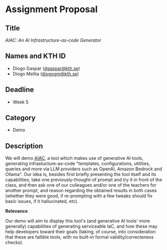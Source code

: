 # Assignment Proposal

## Title

_AIAC: An AI Infrastructure-as-code Generator_

## Names and KTH ID

  - Diogo Gaspar (dgaspar@kth.se)
  - Diogo Melita (diogogm@kth.se)

## Deadline

- Week 5

## Category

- Demo

## Description

We will demo [AIAC](https://github.com/gofireflyio/aiac), a tool which makes use of generative AI tools,
generating infrastucture-as-code "templates, configurations, utilities, queries and more via LLM providers
such as OpenAI, Amazon Bedrock and Ollama".
Our idea is, besides first briefly presenting the tool itself and its capabilities, take one
previously-thought-of prompt and try it in front of the class, and then ask one of our colleagues and/or
one of the teachers for another prompt, and reason regarding the obtained results in both cases (whether they
were good, if re-prompting with a few tweaks should fix basic issues, if it hallucinated, etc).

**Relevance**

Our demo will aim to display this tool's (and generative AI tools' more generally) capabilities
of generating serviceable IaC, and how these may help developers toward their goals (taking, of course,
into consideration that these are fallible tools, with no built-in formal validity/correcteness checks).
